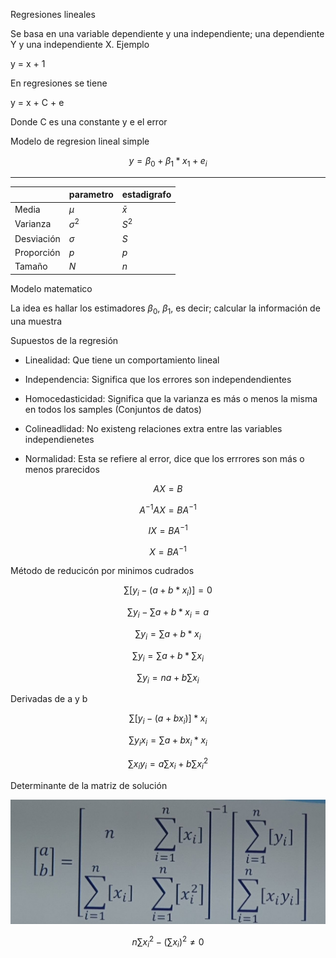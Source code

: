 Regresiones lineales

Se basa en una variable dependiente y una independiente; una dependiente Y y una independiente X. Ejemplo

y = x + 1

En regresiones se tiene

y = x + C + e

Donde C es una constante y e el error

Modelo de regresion lineal simple

$$
y = \beta_0 + \beta_1 * x_1 + e_i
$$

---

|            | parametro    | estadigrafo |
| ---------- | ------------ | ----------- |
| Media      | $\mu$        | $\bar{x}$   |
| Varianza   | $\sigma^{2}$ | $S^{2}$     |
| Desviación | $\sigma$     | $S$         |
| Proporción | $p$          | $p$         |
| Tamaño     | $N$          | $n$         |

Modelo matematico

La idea es hallar los estimadores $\beta_0$, $\beta_1$, es decir; calcular la información de una muestra

Supuestos de la regresión

- Linealidad: Que tiene un comportamiento lineal

- Independencia: Significa que los errores son independendientes

- Homocedasticidad: Significa que la varianza es más o menos la misma en todos los samples (Conjuntos de datos)

- Colineadlidad: No existeng relaciones extra entre las variables independienetes

- Normalidad: Esta se refiere al error, dice que los errrores son más o menos prarecidos

$$
AX = B
$$

$$
A^{-1}AX = BA^{-1}
$$

$$
IX = BA^{-1}
$$

$$
X = BA^{-1}
$$

Método de reducicón por minimos cudrados

$$
\sum{[y_i - (a + b * x_i)]} = 0
$$

$$
\sum{y_i - \sum{a + b * x_i}} = a
$$

$$
\sum{y_i} = \sum{a + b * x_i}
$$

$$
\sum{y_i} = \sum{a} + b * \sum{x_i}
$$

$$
\sum{y_i} = na + b\sum{x_i}
$$

Derivadas de a y b

$$
\sum{[y_i - (a + b x_i)]}*x_i
$$

$$
\sum{y_ix_i} = \sum{a + bx_i} * x_i
$$

$$
\sum{x_i y_i} = a \sum{x_i} + b \sum{x_i^{2}}
$$

Determinante de la matriz de solución

![Matriz solución](./asset/matriz_solucion.jpg)

$$
n\sum{x_i^{2}} - (\sum{x_i})^2 \neq 0
$$

